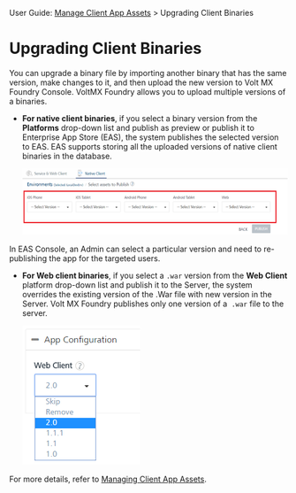                              

User Guide: [Manage Client App Assets](Manage_Client_App_Assets.md) > Upgrading Client Binaries

Upgrading Client Binaries
=========================

You can upgrade a binary file by importing another binary that has the same version, make changes to it, and then upload the new version to Volt MX Foundry Console. VoltMX Foundry allows you to upload multiple versions of a binaries.

*   **For native client binaries**, if you select a binary version from the **Platforms** drop-down list and publish as preview or publish it to Enterprise App Store (EAS), the system publishes the selected version to EAS. EAS supports storing all the uploaded versions of native client binaries in the database.
    
    ![](Resources/Images/BinaryList_587x147.png)
    

In EAS Console, an Admin can select a particular version and need to re-publishing the app for the targeted users.
    
*   **For Web client binaries**, if you select a `.war` version from the **Web Client** platform drop-down list and publish it to the Server, the system overrides the existing version of the .War file with new version in the Server. Volt MX Foundry publishes only one version of a  `.war` file to the server.
    
    ![](Resources/Images/WebVersions.png)
    

For more details, refer to [Managing Client App Assets](Manage_Client_App_Assets.md#UpdateBinaries_ManageClientBinaries).
